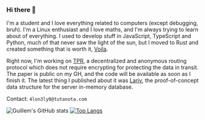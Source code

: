 ### Hi there 👋

I'm a student and I love everything related to computers (except debugging, bruh). I'm a Linux enthusiast and I love maths, and I'm always trying to learn about of everything. I used to develop stuff in JavaScript, TypeScript and Python, much of that never saw the light of the sun, but I moved to Rust and created something that is worth it, [Voila](https://github.com/Alonely0/Voila).

Right now, I'm working on [TPR](https://github.com/Alonely0/tpr), a decentralized and anonymous routing protocol which does not require encrypting for protecting the data in transit. The paper is public on my GH, and the code will be available as soon as I finish it. The latest thing I published about it was [Lariv](https://github.com/Alonely0/Lariv), the proof-of-concept data structure for the server in-memory database.

Contact: `4lon3ly0@tutanota.com`


![Guillem's GitHub stats](https://github-readme-stats.vercel.app/api?username=Alonely0&show_icons=true&theme=gruvbox) [![Top Langs](https://github-readme-stats.vercel.app/api/top-langs/?username=alonely0&hide=HTML&exclude_repo=verdugo,verdugo-web,payload-mimikatz-procdump-for-rubber-ducky,password_generator,blockchain-particles,dotfiles&layout=compact&theme=gruvbox)](https://github.com/alonely0/github-readme-stats)
